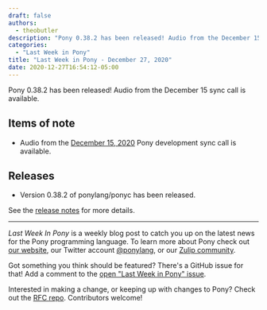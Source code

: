 ```yaml
---
draft: false
authors:
  - theobutler
description: "Pony 0.38.2 has been released! Audio from the December 15 sync call is available."
categories:
  - "Last Week in Pony"
title: "Last Week in Pony - December 27, 2020"
date: 2020-12-27T16:54:12-05:00
---
```


Pony 0.38.2 has been released! Audio from the December 15 sync call is available.
<!-- more -->

## Items of note

- Audio from the [December 15, 2020](https://vimeo.com/916251779) Pony development sync call is available.

## Releases

- Version 0.38.2 of ponylang/ponyc has been released.

See the [release notes](https://github.com/ponylang/ponyc/releases/tag/0.38.2) for more details.

---

_Last Week In Pony_ is a weekly blog post to catch you up on the latest news for the Pony programming language. To learn more about Pony check out [our website](https://ponylang.io), our Twitter account [@ponylang](https://twitter.com/ponylang), or our [Zulip community](https://ponylang.zulipchat.com).

Got something you think should be featured? There's a GitHub issue for that! Add a comment to the [open "Last Week in Pony" issue](https://github.com/ponylang/ponylang.github.io/issues?q=is%3Aissue+is%3Aopen+label%3Alast-week-in-pony).

Interested in making a change, or keeping up with changes to Pony? Check out the [RFC repo](https://github.com/ponylang/rfcs). Contributors welcome!
